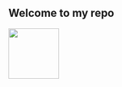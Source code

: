 <h2>Welcome to my repo</h2>
<img src="https://giphy.com/clips/love-valentines-day-3rwKC8cFKlMI4UMaEi" width="100"/>
<!--
**Sinnxz/Sinnxz** is a ✨ _special_ ✨ repository because its `README.md` (this file) appears on your GitHub profile.

Here are some ideas to get you started:

- 🔭 I’m currently working on ...
- 🌱 I’m currently learning ...
- 👯 I’m looking to collaborate on ...
- 🤔 I’m looking for help with ...
- 💬 Ask me about ...
- 📫 How to reach me: ...
- 😄 Pronouns: ...
- ⚡ Fun fact: ...
-->
